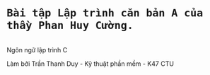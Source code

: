 # `Bài tập Lập trình căn bản A của thầy Phan Huy Cường.`
<img scr="https://camo.githubusercontent.com/b0f74c766e16c284ebce6c4e900ee01691805e03586799adf8deb2cf3b058305/687474703a2f2f692e696d6775722e636f6d2f7a757861765a352e706e67">

Ngôn ngữ lập trình C

Làm bởi Trần Thanh Duy - Kỹ thuật phần mềm - K47 CTU
